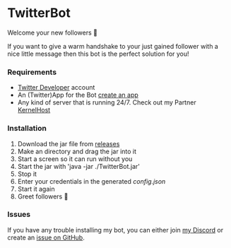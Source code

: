 # TwitterBot
Welcome your new followers 🙋

If you want to give a warm handshake to your just gained follower with a nice little message then this bot is the perfect solution for you!


### Requirements
* [Twitter Developer](https://developer.twitter.com/en/apply-for-access) account
* An (Twitter)App for the Bot [create an app](https://developer.twitter.com/en/apps/create)
* Any kind of server that is running 24/7. Check out my Partner [KernelHost](https://www.kernelhost.de/)

### Installation
1. Download the jar file from [releases](https://github.com/Luuuuuis/TwitterBot/releases)
2. Make an directory and drag the jar into it
3. Start a screen so it can run without you
4. Start the jar with 'java -jar ./TwitterBot.jar'
5. Stop it
6. Enter your credentials in the generated *config.json*
7. Start it again
8. Greet followers 🤯

### Issues
If you have any trouble installing my bot, you can either join [my Discord](https://discord.gg/https://discord.gg/wKuHFWa) or create an [issue on GitHub](https://github.com/Luuuuuis/TwitterBot/issues/new/choose).
 
